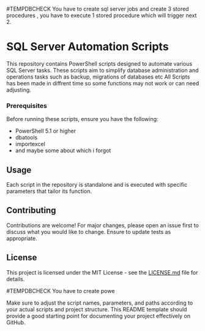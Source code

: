 #TEMPDBCHECK
You have to create sql server jobs and create 3 stored procedures , you have to execute 1 stored procedure which will trigger next 2.

# SQL Server Automation Scripts

This repository contains PowerShell scripts designed to automate various SQL Server tasks. These scripts aim to simplify database administration and operations tasks such as backup, migrations of databases etc
All Scripts has been made in diffrent time so some functions may not work or can need adjusting.
### Prerequisites

Before running these scripts, ensure you have the following:
- PowerShell 5.1 or higher
- dbatools
- importexcel
- and maybe some about which i forgot


## Usage

Each script in the repository is standalone and is executed with specific parameters that tailor its function. 

## Contributing

Contributions are welcome! For major changes, please open an issue first to discuss what you would like to change. Ensure to update tests as appropriate.

## License

This project is licensed under the MIT License - see the [LICENSE.md](LICENSE.md) file for details.

#TEMPDBCHECK
You have to create powe


Make sure to adjust the script names, parameters, and paths according to your actual scripts and project structure. This README template should provide a good starting point for documenting your project effectively on GitHub.
